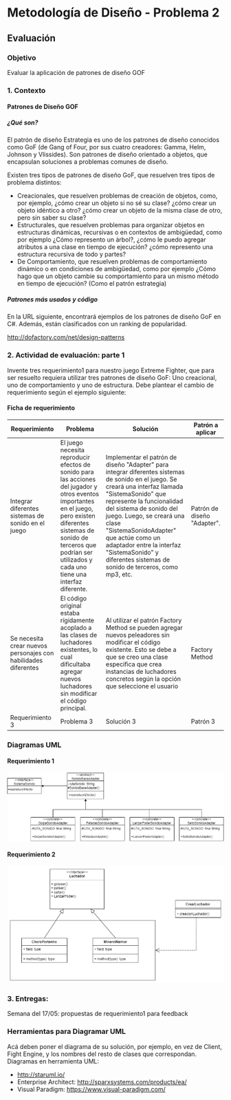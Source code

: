 # Metodología de Diseño - Problema 2
## Evaluación
### Objetivo
Evaluar la aplicación de patrones de diseño GOF

### 1. Contexto
#### Patrones de Diseño GOF
##### ¿Qué son?
El patrón de diseño Estrategia es uno de los patrones de diseño conocidos como GoF (de Gang of Four, por sus cuatro creadores: Gamma, Helm, Johnson y Vlissides). Son patrones de diseño orientado a objetos, que encapsulan soluciones a problemas comunes de diseño.

Existen tres tipos de patrones de diseño GoF, que resuelven tres tipos de problema distintos:
- Creacionales, que resuelven problemas de creación de objetos, como, por ejemplo, ¿cómo crear un objeto si no sé su clase? ¿cómo crear un objeto idéntico a otro? ¿cómo crear un objeto de la misma clase de otro, pero sin saber su clase?
- Estructurales, que resuelven problemas para organizar objetos en estructuras dinámicas, recursivas o en contextos de ambigüedad, como por ejemplo ¿Cómo represento un árbol?, ¿cómo le puedo agregar atributos a una clase en tiempo de ejecución? ¿cómo represento una estructura recursiva de todo y partes?
- De Comportamiento, que resuelven problemas de comportamiento dinámico o en condiciones de ambigüedad, como por ejemplo ¿Cómo hago que un objeto cambie su comportamiento para un mismo método en tiempo de ejecución? (Como el patrón estrategia)

##### Patrones más usados y código
En la URL siguiente, encontrará ejemplos de los patrones de diseño GoF en C#. Además, están clasificados con un ranking de popularidad.

http://dofactory.com/net/design-patterns

### 2. Actividad de evaluación: parte 1
Invente tres requerimiento1 para nuestro juego Extreme Fighter, que para ser resuelto requiera utilizar tres patrones de diseño GoF: Uno creacional, uno de comportamiento y uno de estructura. Debe plantear el cambio de requerimiento según el ejemplo siguiente:

#### Ficha de requerimiento
| Requerimiento                                      | Problema                                                                                                                                                                                                                                        | Solución                                                                                                                                                                                                                                                                                                                                                                                    | Patrón a aplicar |
|----------------------------------------------------|-------------------------------------------------------------------------------------------------------------------------------------------------------------------------------------------------------------------------------------------------|---------------------------------------------------------------------------------------------------------------------------------------------------------------------------------------------------------------------------------------------------------------------------------------------------------------------------------------------------------------------------------------------|--|
| Integrar diferentes sistemas de sonido en el juego | El juego necesita reproducir efectos de sonido para las acciones del jugador y otros eventos importantes en el juego, pero existen diferentes sistemas de sonido de terceros que podrían ser utilizados y cada uno tiene una interfaz diferente. | Implementar el patrón de diseño "Adapter" para integrar diferentes sistemas de sonido en el juego. Se creará una interfaz llamada "SistemaSonido" que represente la funcionalidad del sistema de sonido del juego. Luego, se creará una clase "SistemaSonidoAdapter" que actúe como un adaptador entre la interfaz "SistemaSonido" y diferentes sistemas de sonido de terceros, como mp3, etc. | Patrón de diseño "Adapter". |
| Se necesita crear nuevos personajes con habilidades diferentes                                                   | El código original estaba rígidamente acoplado a las clases de luchadores existentes, lo cual dificultaba agregar nuevos luchadores sin modificar el código principal. | Al utilizar el patrón Factory Method se pueden agregar nuevos peleadores sin modificar el código existente. Esto se debe a que se creo una clase especifica que crea instancias de luchadores concretos según la opción que seleccione el usuario | Factory Method |
| Requerimiento 3                                    | Problema 3                                                                                                                                                                                                                                      | Solución 3                                                                                                                                                                                                                                                                                                                                                                                  | Patrón 3 |

### Diagramas UML

#### Requerimiento 1
![Requerimiento_1](images/PatronAdaptativo.png)

#### Requerimiento 2
![Requerimiento_1](images/PatronFactory.png)

### 3. Entregas:
Semana del 17/05: propuestas de requerimiento1 para feedback

### Herramientas para Diagramar UML
Acá deben poner el diagrama de su solución, por ejemplo, en vez de Client, Fight Engine, y los nombres del resto de clases que correspondan.
Diagramas en herramienta UML:
- http://staruml.io/
- Enterprise Architect: http://sparxsystems.com/products/ea/
- Visual Paradigm: https://www.visual-paradigm.com/
